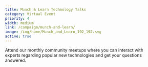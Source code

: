 ```yaml
---
title: Munch & Learn Technology Talks
category: Virtual Event
priority: 4
width: medium
link: /campaign/munch-and-learn/
image: /img/home/Munch_and_Learn_192_192.svg
active: true
---
```


Attend our monthly community meetups where you can interact with experts regarding popular new technologies and get your questions answered.
